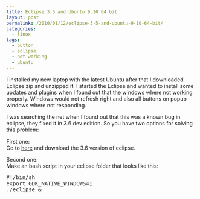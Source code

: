 ```yaml
---
title: Eclipse 3.5 and Ubuntu 9.10 64 bit
layout: post
permalink: /2010/01/12/eclipse-3-5-and-ubuntu-9-10-64-bit/
categories:
  - linux
tags:
  - button
  - eclipse
  - not working
  - ubuntu
---
```

I installed my new laptop with the latest Ubuntu after that I downloaded Eclipse zip and unzipped it. I started the Eclipse and wanted to install some updates and plugins when I found out that the windows where not working properly. Windows would not refresh right and also all buttons on popup windows where not responding. <!--more-->

I was searching the net when I found out that this was a known bug in eclipse, they fixed it in 3.6 dev edition. So you have two options for solving this problem:

First one:  
Go to [here][1] and download the 3.6 version of eclipse.

Second one:  
Make an bash script in your eclipse folder that looks like this:

<pre class="prettyprint">#!/bin/sh
export GDK_NATIVE_WINDOWS=1
./eclipse &

</pre>

 [1]: http://download.eclipse.org/eclipse/downloads/